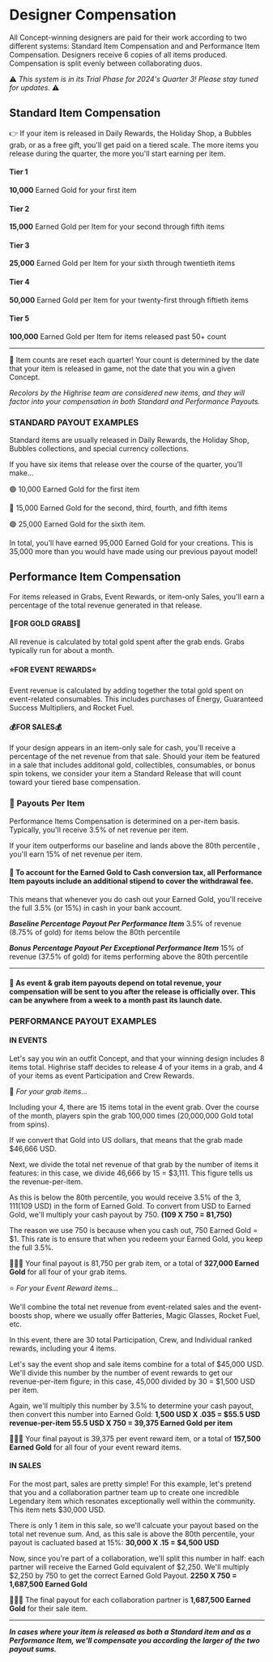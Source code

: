 # Designer Compensation

All Concept-winning designers are paid for their work according to two different systems: Standard Item Compensation and and Performance Item Compensation. 
Designers receive 6 copies of all items produced. Compensation is split evenly between collaborating duos.

⚠️ *_This system is in its Trial Phase for 2024's Quarter 3! Please stay tuned for updates._* ⚠️


## Standard Item Compensation

👉 If your item is released in Daily Rewards, the Holiday Shop, a Bubbles grab, or as a free gift, you'll get paid on a tiered scale. 
The more items you release during the quarter, the more you'll start earning per item. 

#### Tier 1
**10,000** Earned Gold for your first item

#### Tier 2
**15,000** Earned Gold per Item for your second through fifth items

#### Tier 3
**25,000** Earned Gold per Item for your sixth through twentieth items

#### Tier 4
**50,000** Earned Gold per Item for your twenty-first through fiftieth items

#### Tier 5
**100,000** Earned Gold per Item for items released past 50+ count


** **

📅 Item counts are reset each quarter! Your count is determined by the date that your item is released in game, not the date that you win a given Concept. 

*Recolors by the Highrise team are considered new items, and they will factor into your compensation in both Standard and Performance Payouts.* 

### STANDARD PAYOUT EXAMPLES
Standard items are usually released in Daily Rewards, the Holiday Shop, Bubbles collections, and special currency collections. 

If you have six items that release over the course of the quarter, you’ll make… 

🟢 10,000 Earned Gold for the first item

🔵 15,000 Earned Gold for the second, third, fourth, and fifth items

🟣 25,000 Earned Gold for the sixth item. 

In total, you’ll have earned 95,000 Earned Gold for your creations. This is 35,000 more than you would have made using our previous payout model!


## Performance Item Compensation


For items released in Grabs, Event Rewards, or item-only Sales, you'll earn a percentage of the total revenue generated in that release. 

#### 🍄FOR GOLD GRABS🍄

All revenue is calculated by total gold spent after the grab ends. Grabs typically run for about a month. 

#### ⭐FOR EVENT REWARDS⭐
Event revenue is calculated by adding together the total gold spent on event-related consumables. This includes purchases of Energy, Guaranteed Success Multipliers, and Rocket Fuel. 

#### 💰FOR SALES💰
If your design appears in an item-only sale for cash, you'll receive a percentage of the net revenue from that sale. 
Should your item be featured in a sale that includes additonal gold, collectibles, consumables, or bonus spin tokens, we consider your item a Standard Release that will count toward your tiered base compensation. 

### 💸 Payouts Per Item

Performance Items Compensation is determined on a per-item basis.  
Typically, you'll receive 3.5% of net revenue per item. 

If your item outperforms our baseline and lands above the 80th percentile , you'll earn 15% of net revenue per item. 



#### 🔄 To account for the Earned Gold to Cash conversion tax, all Performance Item payouts include an additional stipend to cover the withdrawal fee. 
This means that whenever you do cash out your Earned Gold, you'll receive the full 3.5% (or 15%) in cash in your bank account. 

***Baseline Percentage Payout Per Performance Item***
3.5% of revenue (8.75% of gold) for items below the 80th percentile

***Bonus Percentage Payout Per Exceptional Performance Item***
15% of revenue (37.5% of gold) for items performing above the 80th percentile



** **

#### 📅 As event & grab item payouts depend on total revenue, your compensation will be sent to you after the release is officially over. This can be anywhere from a week to a month past its launch date. 


### PERFORMANCE PAYOUT EXAMPLES

#### IN EVENTS

Let's say you win an outfit Concept, and that your winning design includes 8 items total. 
Highrise staff decides to release 4 of your items in a grab, and 4 of your items as event Participation and Crew Rewards.

🍄 *_For your grab items..._*

Including your 4, there are 15 items total in the event grab. Over the course of the month, players spin the grab 100,000 times (20,000,000 Gold total from spins).

If we convert that Gold into US dollars, that means that the grab made $46,666 USD. 

Next, we divide the total net revenue of that grab by the number of items it features: in this case, we divide 46,666 by 15 = $3,111. This figure tells us the revenue-per-item. 

As this is below the 80th percentile, you would receive 3.5% of the $3,111 ($109 USD) in the form of Earned Gold. To convert from USD to Earned Gold, we'll multiply your cash payout by 750. 
**(109 X 750 = 81,750)**

The reason we use 750 is because when you cash out, 750 Earned Gold = $1. This rate is to ensure that when you redeem your Earned Gold, you keep the full 3.5%.

💸💸💸 Your final payout is 81,750 per grab item, or a total of **327,000 Earned Gold** for all four of your grab items.



⭐ *_For your Event Reward items..._*

We'll combine the total net revenue from event-related sales and the event-boosts shop, where we usually offer Batteries, Magic Glasses, Rocket Fuel, etc. 

In this event, there are 30 total Participation, Crew, and Individual ranked rewards, including your 4 items. 

Let's say the event shop and sale items combine for a total of $45,000 USD. We'll divide this number by the number of event rewards to get our revenue-per-item figure; in this case, 45,000 divided by 30 = $1,500 USD per item. 

Again, we'll multiply this number by 3.5% to determine your cash payout, then convert this number into Earned Gold: 
**1,500 USD X .035 = $55.5 USD revenue-per-item
55.5 USD X 750 = 39,375 Earned Gold per item**

💸💸💸 Your final payout is 39,375 per event reward item, or a total of **157,500 Earned Gold** for all four of your event reward items. 


#### IN SALES

For the most part, sales are pretty simple! For this example, let's pretend that you and a collaboration partner team up to create one incredible Legendary item which resonates exceptionally well within the community. This item nets $30,000 USD. 

There is only 1 item in this sale, so we'll calcuate your payout based on the total net revenue sum. And, as this sale is above the 80th percentile, your payout is cacluated based at 15%: 
**30,000 X .15 = $4,500 USD**

Now, since you're part of a collaboration, we'll split this number in half: each partner will receive the Earned Gold equivalent of $2,250. We'll multiply $2,250 by 750 to get the correct Earned Gold Payout. 
**2250 X 750 = 1,687,500 Earned Gold**

💸💸💸 The final payout for each collaboration partner is **1,687,500 Earned Gold** for their sale item. 



_____

_**In cases where your item is released as both a Standard item and as a Performance Item, we'll compensate you according the larger of the two payout sums.**_
